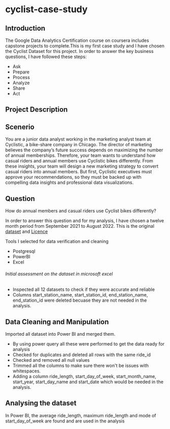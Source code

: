 # cyclist-case-study
## Introduction
The Google Data Analytics Certification course on coursera includes capstone projects to complete.This is my first case study and I have chosen the Cyclist Dataset for this project. In order to answer the key business questions, I have followed these steps:
* Ask
* Prepare
* Process
* Analyze
* Share
* Act
## Project Description
## Scenerio
You are a junior data analyst working in the marketing analyst team at Cyclistic, a bike-share company in Chicago. The director
of marketing believes the company’s future success depends on maximizing the number of annual memberships. Therefore,
your team wants to understand how casual riders and annual members use Cyclistic bikes differently. From these insights,
your team will design a new marketing strategy to convert casual riders into annual members. But first, Cyclistic executives
must approve your recommendations, so they must be backed up with compelling data insights and professional data
visualizations.
## Question
 How do annual members and casual riders use Cyclist bikes differently?
 
In order to answer this question and for my analysis, I have chosen a twelve month period from September 2021 to August 2022.
This is the original [dataset](https://divvy-tripdata.s3.amazonaws.com/index.html) and [Licence](https://ride.divvybikes.com/data-license-agreement)

Tools I selected for data verification and cleaning
* Postgresql
* PowerBI
* Excel
###### Initial assessment on the dataset in microsoft excel
* Inspected all 12 datasets to check if they were accurate and reliable
* Columns start_station_name, start_station_id, end_station_name, end_station_id were deleted becuase they are not needed in the analysis.
## Data Cleaning and Manipulation
Imported all dataset into Power BI and merged them.
* By using power query all these were performed to get the data ready for analysis
* Checked for duplicates and deleted all rows with the same ride_id
* Checked and removed all null values
* Trimmed all the columns to make sure there won't be issues with whitespaces.
* Adding a column ride_length, start_day_of_week, start_month_name, start_year, start_day_name and start_date which would be needed in the analysis.


## Analysing the dataset
In Power BI, the average ride_length, maximum ride_length and mode of start_day_of_week are found and are used in the analysis

